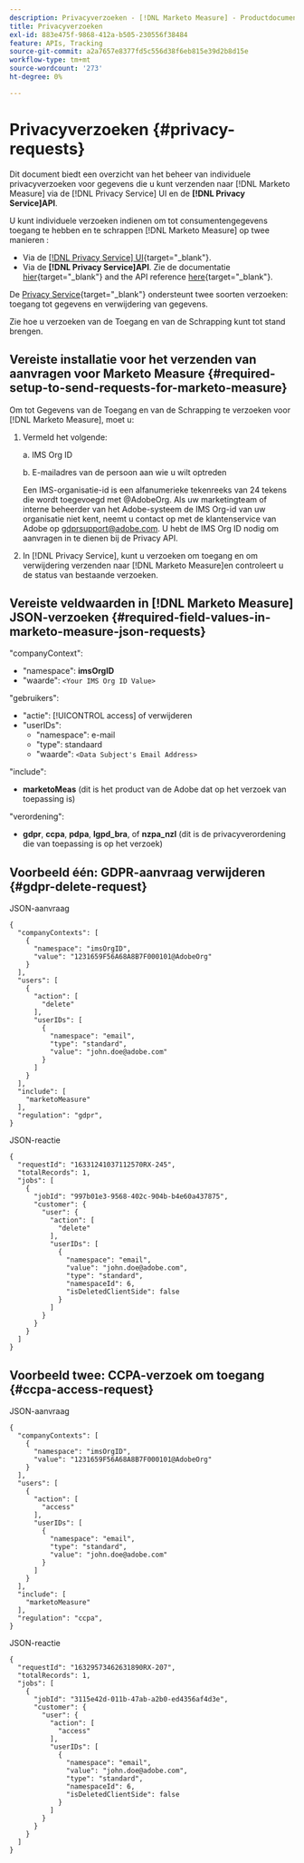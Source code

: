 ```yaml
---
description: Privacyverzoeken - [!DNL Marketo Measure] - Productdocumentatie
title: Privacyverzoeken
exl-id: 883e475f-9868-412a-b505-230556f38484
feature: APIs, Tracking
source-git-commit: a2a7657e8377fd5c556d38f6eb815e39d2b8d15e
workflow-type: tm+mt
source-wordcount: '273'
ht-degree: 0%

---
```


# Privacyverzoeken {#privacy-requests}

Dit document biedt een overzicht van het beheer van individuele privacyverzoeken voor gegevens die u kunt verzenden naar [!DNL Marketo Measure] via de [!DNL Privacy Service] UI en de **[!DNL Privacy Service]API**.

U kunt individuele verzoeken indienen om tot consumentengegevens toegang te hebben en te schrappen [!DNL Marketo Measure] op twee manieren :

* Via de [[!DNL Privacy Service] UI](https://experienceleague.adobe.com/docs/experience-platform/privacy/ui/overview.html){target="_blank"}.
* Via de **[!DNL Privacy Service]API**. Zie de documentatie [hier](https://experienceleague.adobe.com/docs/experience-platform/privacy/api/overview.html){target="_blank"} and the API reference [here](https://developer.adobe.com/experience-platform-apis/references/privacy-service/){target="_blank"}.

De [Privacy Service](https://experienceleague.adobe.com/docs/experience-platform/privacy/home.html){target="_blank"} ondersteunt twee soorten verzoeken: toegang tot gegevens en verwijdering van gegevens.

Zie hoe u verzoeken van de Toegang en van de Schrapping kunt tot stand brengen.

## Vereiste installatie voor het verzenden van aanvragen voor Marketo Measure {#required-setup-to-send-requests-for-marketo-measure}

Om tot Gegevens van de Toegang en van de Schrapping te verzoeken voor [!DNL Marketo Measure], moet u:

1. Vermeld het volgende:

   a. IMS Org ID

   b. E-mailadres van de persoon aan wie u wilt optreden

   Een IMS-organisatie-id is een alfanumerieke tekenreeks van 24 tekens die wordt toegevoegd met @AdobeOrg. Als uw marketingteam of interne beheerder van het Adobe-systeem de IMS Org-id van uw organisatie niet kent, neemt u contact op met de klantenservice van Adobe op gdprsupport@adobe.com. U hebt de IMS Org ID nodig om aanvragen in te dienen bij de Privacy API.

1. In [!DNL Privacy Service], kunt u verzoeken om toegang en om verwijdering verzenden naar [!DNL Marketo Measure]en controleert u de status van bestaande verzoeken.

## Vereiste veldwaarden in [!DNL Marketo Measure] JSON-verzoeken {#required-field-values-in-marketo-measure-json-requests}

&quot;companyContext&quot;:

* &quot;namespace&quot;: **imsOrgID**
* &quot;waarde&quot;: `<Your IMS Org ID Value>`

&quot;gebruikers&quot;:

* &quot;actie&quot;: [!UICONTROL access] of verwijderen
* &quot;userIDs&quot;:
   * &quot;namespace&quot;: e-mail
   * &quot;type&quot;: standaard
   * &quot;waarde&quot;: `<Data Subject's Email Address>`

&quot;include&quot;:

* **marketoMeas** (dit is het product van de Adobe dat op het verzoek van toepassing is)

&quot;verordening&quot;:

* **gdpr**, **ccpa**, **pdpa**, **lgpd_bra**, of **nzpa_nzl** (dit is de privacyverordening die van toepassing is op het verzoek)

## Voorbeeld één: GDPR-aanvraag verwijderen {#gdpr-delete-request}

JSON-aanvraag

```text
{
  "companyContexts": [
    {
      "namespace": "imsOrgID",
      "value": "1231659F56A68A8B7F000101@AdobeOrg"
    }
  ],
  "users": [
    {
      "action": [
        "delete"
      ],
      "userIDs": [
        {
          "namespace": "email",
          "type": "standard",
          "value": "john.doe@adobe.com"
        }
      ]
    }
  ],
  "include": [
    "marketoMeasure"
  ],
  "regulation": "gdpr",
}
```

JSON-reactie

```text
{
  "requestId": "16331241037112570RX-245",
  "totalRecords": 1,
  "jobs": [
    {
      "jobId": "997b01e3-9568-402c-904b-b4e60a437875",
      "customer": {
        "user": {
          "action": [
            "delete"
          ],
          "userIDs": [
            {
              "namespace": "email",
              "value": "john.doe@adobe.com",
              "type": "standard",
              "namespaceId": 6,
              "isDeletedClientSide": false
            }
          ]
        }
      }
    }
  ]
}
```

## Voorbeeld twee: CCPA-verzoek om toegang {#ccpa-access-request}

JSON-aanvraag

```text
{
  "companyContexts": [
    {
      "namespace": "imsOrgID",
      "value": "1231659F56A68A8B7F000101@AdobeOrg"
    }
  ],
  "users": [
    {
      "action": [
        "access"
      ],
      "userIDs": [
        {
          "namespace": "email",
          "type": "standard",
          "value": "john.doe@adobe.com"
        }
      ]
    }
  ],
  "include": [
    "marketoMeasure"
  ],
  "regulation": "ccpa",
}
```

JSON-reactie

```text
{
  "requestId": "16329573462631890RX-207",
  "totalRecords": 1,
  "jobs": [
    {
      "jobId": "3115e42d-011b-47ab-a2b0-ed4356af4d3e",
      "customer": {
        "user": {
          "action": [
            "access"
          ],
          "userIDs": [
            {
              "namespace": "email",
              "value": "john.doe@adobe.com",
              "type": "standard",
              "namespaceId": 6,
              "isDeletedClientSide": false
            }
          ]
        }
      }
    }
  ]
}
```
